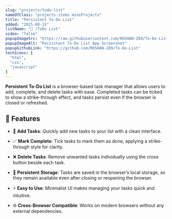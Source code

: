 ```yaml
---
slug: "projects/todo-list"
nameOfClass: "projects-items miniProjects"
title: "Persistent To-Do List"
added: "2025-08-15"
listName: "📝 /ToDo List"
video: "false"
popupImageSrc: "https://raw.githubusercontent.com/ROSHAN-Z89/To-Do-List/main/todolist.png" # Use Gatsby's static folder for proper referencing
popupImageAlt: "Persistent To-Do List App Screenshot"
popupGithubLink: "https://github.com/ROSHAN-Z89/To-Do-List"
techIcons: [
  "html",
  "css",
  "javascript"
]
---
```


**Persistent To-Do List** is a browser-based task manager that allows users to add, complete, and delete tasks with ease. Completed tasks can be ticked to show a strike-through effect, and tasks persist even if the browser is closed or refreshed.

## 🚀 Features

- 📝 **Add Tasks**: Quickly add new tasks to your list with a clean interface.  

- ✅ **Mark Complete**: Tick tasks to mark them as done, applying a strike-through style for clarity.  

- ❌ **Delete Tasks**: Remove unwanted tasks individually using the cross button beside each task.  

- 💾 **Persistent Storage**: Tasks are saved in the browser’s local storage, so they remain available even after closing or reopening the browser.  

- ⚡ **Easy to Use**: Minimalist UI makes managing your tasks quick and intuitive.  

- 🌐 **Cross-Browser Compatible**: Works on modern browsers without any external dependencies.
